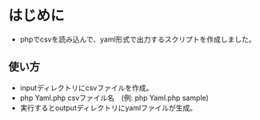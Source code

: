 # はじめに
- phpでcsvを読み込んで、yaml形式で出力するスクリプトを作成しました。

## 使い方
- inputディレクトリにcsvファイルを作成。
- php Yaml.php csvファイル名　(例: php Yaml.php sample)
- 実行するとoutputディレクトリにyamlファイルが生成。
